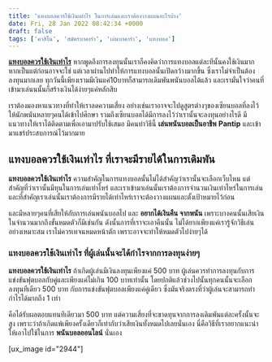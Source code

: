 ```yaml
---
title: 'แทงบอลควรใช้เงินเท่าไร ในการเล่นและเราต้องวางแผนอะไรบ้าง'
date: Fri, 28 Jan 2022 08:42:34 +0000
draft: false
tags: ['คาสิโน', 'สมัครบาคาร่า', 'เล่นบาคาร่า', 'แทงบอล']
---
```


**[แทงบอลควรใช้เงินเท่าไร](/posts/)** หากพูดถึงการลงทุนนั้นเราก็คงคิดว่าการแทงบอลแต่ละทีนั้นคงใช้เงินมาก หากเป็นแต่ก่อนอาจจะใช่ แต่เวลาผ่านไปทำให้การแทงบอลนั้นเปิดกว้างมากขึ้น ซึ่งเราไม่จำเป็นต้องลงทุนมากเลย ทุกวันนี้เพียงเรามมีเงินแค่10บาทก็สามารถเดิมพันพนันบอลได้แล้ว และเรามั่นใจว่าคนที่เข้ามาเล่นนนั้นก็สร้างเงินได้ง่ายๆแค่หลักสิบ

เราต้องมองหาแนวทางที่ทำให้เราลดความเสี่ยง อย่างเช่นเราอาจจะไปดูสูตรต่างๆของเซียนบอลที่ลงไว้ให้นักพนันหลายๆคนได้เข้าไปศึกษา รวมถึงเซียนบอลได้มีการลงไว้ว่าเรานั้นจะลงทุนอย่างไรดี มีแนวทางให้เราได้ติดตามเพื่อเอามาปรับใช้เสมอ มีคนทำวิธีนี้ **เล่นพนันบอลเป็นอาชีพ** **Pantip** และเข้ามาแชร์ประสบการณ์ไว้มากมาย

**แทงบอลควรใช้เงินเท่าไร ที่เราจะมีรายได้ในการเดิมพัน**
-------------------------------------------------------

**แทงบอลควรใช้เงินเท่าไร** ความสำคัญในการแทงบอลนั้นไม่ได้สำคัญว่าเรานั้นจะเลือกเว็บไหน แต่สำคัญที่ว่าเรานั้นมีทุนในการเล่นเท่าไหร่ และเราเข้ามาเล่นนั้นเราต้องการจำนวนเงินเท่าไหร่ในการเล่น และที่สำคัญเราเล่นนั้นเราต้องการมีรายได้เท่าไหร่เราจะต้องวางแผนและตั้งเป้าหมายไว้ก่อน

และมีหลายๆคนที่เสียให้กับการเล่นพนันบอลไป และ **อยากได้เงินคืน จากพนัน** เพราะบางคนนั้นเสียเงินในจำนวนมากถึงขั้นหมดตัวก็มีเช่นกัน ดังนั้นการที่เราจะเอาคืนนั้น ไม่ได้ยากเพียงแค่เรารู้จักวิธีเล่นอย่างเหมาะสม เราไม่ควรเทจนหมดหน้าตัก เพราะอาจจะทำให้หมดตัวไปง่ายๆได้

### **แทงบอลควรใช้เงินเท่าไร ที่ผู้เล่นนั้นจะได้กำไรจากการลงทุนง่ายๆ**

**แทงบอลควรใช้เงินเท่าไร** ถ้าเกิดผู้เล่นมีเงินลงทุนเพียงแค่ 500 บาท ผู้เล่นควรทำการลงทุนกับการแข่งขันฟุตบอลกับคู่และเพียงแค่ไม่เกิน 100 บาทเท่านั้น โดยปกติแล้วช่วงไปนั้นทุกคนนั้นจะเลือกลงทุนทีเดียว 500 บาท กับการแข่งขันฟุตบอลเพียงแค่คู่เดียว ซึ่งมันจริงตรงที่ว่าผู้เล่นจะสามารถทำกำไรได้มากถึง 1 เท่า

คือได้รับผลตอบแทนทีเดียวมา 500 บาท แต่ความเสี่ยงที่จะขาดทุนจากการลงเดิมพันแต่ละครั้งนั้นจะสูง เพราะว่าถ้าเกิดแพ้เพียงครั้งเดียวก็เท่ากับว่าเสียเงินทั้งหมดไปเลยนั่นเอง นี่คือวิธีที่เราอยากแนะนำให้เอาไปใช้ในการ **พนันบอลออนไลน์** นั่นเอง

\[ux\_image id="2944"\]